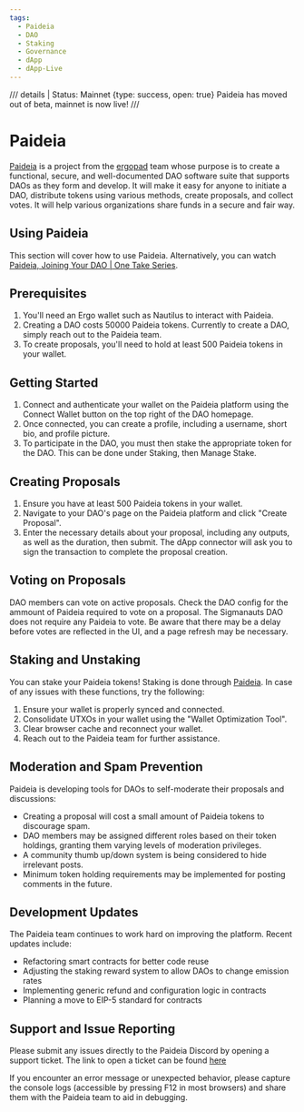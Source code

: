 ```yaml
---
tags:
  - Paideia
  - DAO
  - Staking
  - Governance
  - dApp
  - dApp-Live
---
```


/// details | Status: Mainnet
     {type: success, open: true}
Paideia has moved out of beta, mainnet is now live!
///



# Paideia
[Paideia](https://www.paideia.im) is a project from the [ergopad](ergopad.md) team whose purpose is to create a functional, secure, and well-documented DAO software suite that supports DAOs as they form and develop. It will make it easy for anyone to initiate a DAO, distribute tokens using various methods, create proposals, and collect votes. It will help various organizations share funds in a secure and fair way.

## Using Paideia
This section will cover how to use Paideia. Alternatively, you can watch [Paideia, Joining Your DAO | One Take Series](https://youtu.be/YUGNLQ6n8BA).

## Prerequisites

1. You'll need an Ergo wallet such as Nautilus to interact with Paideia.
2. Creating a DAO costs 50000 Paideia tokens. Currently to create a DAO, simply reach out to the Paideia team.
3. To create proposals, you'll need to hold at least 500 Paideia tokens in your wallet.

## Getting Started

1. Connect and authenticate your wallet on the Paideia platform using the Connect Wallet button on the top right of the DAO homepage.
2. Once connected, you can create a profile, including a username, short bio, and profile picture.
3. To participate in the DAO, you must then stake the appropriate token for the DAO. This can be done under Staking, then Manage Stake.

## Creating Proposals

1. Ensure you have at least 500 Paideia tokens in your wallet.
2. Navigate to your DAO's page on the Paideia platform and click "Create Proposal".
3. Enter the necessary details about your proposal, including any outputs, as well as the duration, then submit. The dApp connector will ask you to sign the transaction to complete the proposal creation.

## Voting on Proposals
DAO members can vote on active proposals. Check the DAO config for the ammount of Paideia required to vote on a proposal. The Sigmanauts DAO does not require any Paideia to vote. Be aware that there may be a delay before votes are reflected in the UI, and a page refresh may be necessary.

## Staking and Unstaking

You can stake your Paideia tokens! Staking is done through [Paideia](https://app.paideia.im/Paideia/staking). In case of any issues with these functions, try the following:

1. Ensure your wallet is properly synced and connected.
2. Consolidate UTXOs in your wallet using the "Wallet Optimization Tool".
3. Clear browser cache and reconnect your wallet.
4. Reach out to the Paideia team for further assistance.

## Moderation and Spam Prevention

Paideia is developing tools for DAOs to self-moderate their proposals and discussions:

- Creating a proposal will cost a small amount of Paideia tokens to discourage spam.
- DAO members may be assigned different roles based on their token holdings, granting them varying levels of moderation privileges.
- A community thumb up/down system is being considered to hide irrelevant posts.
- Minimum token holding requirements may be implemented for posting comments in the future.

## Development Updates

The Paideia team continues to work hard on improving the platform. Recent updates include:

- Refactoring smart contracts for better code reuse
- Adjusting the staking reward system to allow DAOs to change emission rates
- Implementing generic refund and configuration logic in contracts
- Planning a move to EIP-5 standard for contracts

## Support and Issue Reporting

Please submit any issues directly to the Paideia Discord by opening a support ticket. The link to open a ticket can be found [here](https://discord.gg/jP25DeTC8U) 

If you encounter an error message or unexpected behavior, please capture the console logs (accessible by pressing F12 in most browsers) and share them with the Paideia team to aid in debugging.
